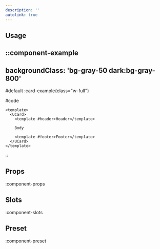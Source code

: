 ```yaml
---
description: ''
autolink: true
---
```


## Usage

::component-example
---
backgroundClass: 'bg-gray-50 dark:bg-gray-800'
---

#default
:card-example{class="w-full"}

#code
```vue
<template>
  <UCard>
    <template #header>Header</template>

    Body

    <template #footer>Footer</template>
  </UCard>
</template>
```
::

## Props

:component-props

## Slots

:component-slots

## Preset

:component-preset
